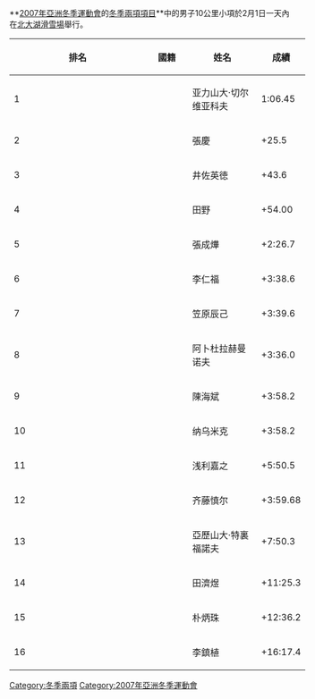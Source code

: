 **[2007年亞洲冬季運動會](../Page/2007年亞洲冬季運動會.md "wikilink")的[冬季兩項項目](../Page/2007年冬季亞洲運動會冬季兩項比賽.md "wikilink")**中的男子10公里小項於2月1日一天內在[北大湖滑雪場](../Page/北大湖滑雪場.md "wikilink")舉行。

<table style="width:105%;">
<colgroup>
<col style="width: 50%" />
<col style="width: 15%" />
<col style="width: 25%" />
<col style="width: 15%" />
</colgroup>
<thead>
<tr class="header">
<th><p><strong>排名</strong></p></th>
<th><p><strong>國籍</strong></p></th>
<th><p><strong>姓名</strong></p></th>
<th><p><strong>成績</strong></p></th>
</tr>
</thead>
<tbody>
<tr class="odd">
<td><p>1</p></td>
<td></td>
<td><p>亚力山大·切尔维亚科夫</p></td>
<td><p>1:06.45</p></td>
</tr>
<tr class="even">
<td><p>2</p></td>
<td></td>
<td><p>張慶</p></td>
<td><p>+25.5</p></td>
</tr>
<tr class="odd">
<td><p>3</p></td>
<td></td>
<td><p>井佐英徳</p></td>
<td><p>+43.6</p></td>
</tr>
<tr class="even">
<td><p>4</p></td>
<td></td>
<td><p>田野</p></td>
<td><p>+54.00</p></td>
</tr>
<tr class="odd">
<td><p>5</p></td>
<td></td>
<td><p>張成燁</p></td>
<td><p>+2:26.7</p></td>
</tr>
<tr class="even">
<td><p>6</p></td>
<td></td>
<td><p>李仁福</p></td>
<td><p>+3:38.6</p></td>
</tr>
<tr class="odd">
<td><p>7</p></td>
<td></td>
<td><p>笠原辰己</p></td>
<td><p>+3:39.6</p></td>
</tr>
<tr class="even">
<td><p>8</p></td>
<td></td>
<td><p>阿卜杜拉赫曼诺夫</p></td>
<td><p>+3:36.0</p></td>
</tr>
<tr class="odd">
<td><p>9</p></td>
<td></td>
<td><p>陳海斌</p></td>
<td><p>+3:58.2</p></td>
</tr>
<tr class="even">
<td><p>10</p></td>
<td></td>
<td><p>纳乌米克</p></td>
<td><p>+3:58.2</p></td>
</tr>
<tr class="odd">
<td><p>11</p></td>
<td></td>
<td><p>浅利嘉之</p></td>
<td><p>+5:50.5</p></td>
</tr>
<tr class="even">
<td><p>12</p></td>
<td></td>
<td><p>齐藤慎尔</p></td>
<td><p>+3:59.68</p></td>
</tr>
<tr class="odd">
<td><p>13</p></td>
<td></td>
<td><p>亞歷山大·特裏福諾夫</p></td>
<td><p>+7:50.3</p></td>
</tr>
<tr class="even">
<td><p>14</p></td>
<td></td>
<td><p>田濟煜</p></td>
<td><p>+11:25.3</p></td>
</tr>
<tr class="odd">
<td><p>15</p></td>
<td></td>
<td><p>朴炳珠</p></td>
<td><p>+12:36.2</p></td>
</tr>
<tr class="even">
<td><p>16</p></td>
<td></td>
<td><p>李鎮植</p></td>
<td><p>+16:17.4</p></td>
</tr>
</tbody>
</table>

[Category:冬季兩項](https://zh.wikipedia.org/wiki/Category:冬季兩項 "wikilink") [Category:2007年亞洲冬季運動會](https://zh.wikipedia.org/wiki/Category:2007年亞洲冬季運動會 "wikilink")